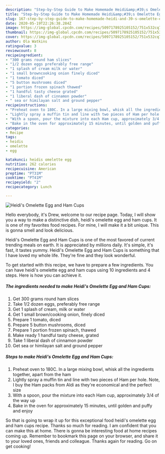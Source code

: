 ```yaml
---
description: "Step-by-Step Guide to Make Homemade Heidi&amp;#39;s Omelette Egg and Ham Cups"
title: "Step-by-Step Guide to Make Homemade Heidi&amp;#39;s Omelette Egg and Ham Cups"
slug: 167-step-by-step-guide-to-make-homemade-heidi-and-39-s-omelette-egg-and-ham-cups
date: 2020-05-19T22:26:38.284Z
image: https://img-global.cpcdn.com/recipes/5097178925105152/751x532cq70/heidis-omelette-egg-and-ham-cups-recipe-main-photo.jpg
thumbnail: https://img-global.cpcdn.com/recipes/5097178925105152/751x532cq70/heidis-omelette-egg-and-ham-cups-recipe-main-photo.jpg
cover: https://img-global.cpcdn.com/recipes/5097178925105152/751x532cq70/heidis-omelette-egg-and-ham-cups-recipe-main-photo.jpg
author: Ola Watkins
ratingvalue: 3
reviewcount: 8
recipeingredient:
- "300 grams round ham slices"
- "1/2 dozen eggs preferably free range"
- "1 splash of cream milk or water"
- "1 small browncooking onion finely diced"
- "1 tomato diced"
- "5 button mushrooms diced"
- "1 portion frozen spinach thawed"
- "1 handful tasty cheese grated"
- "1 liberal dash of cinnamon powder"
- " sea or himilayan salt and ground pepper"
recipeinstructions:
- "Preheat oven to 180C. In a large mixing bowl, whisk all the ingredients together, apart from the ham"
- "Lightly spray a muffin tin and line with two pieces of Ham per hole. Note, I buy the Ham packs from Aldi as they&#39;re economical and the perfect size"
- "With a spoon, pour the mixture into each Ham cup, approximately 3/4 of the way up"
- "Bake in the oven for approximately 15 minutes, until golden and puffy and enjoy"
categories:
- Recipe
tags:
- heidis
- omelette
- egg

katakunci: heidis omelette egg 
nutrition: 262 calories
recipecuisine: American
preptime: "PT31M"
cooktime: "PT41M"
recipeyield: "2"
recipecategory: Lunch

---
```



![Heidi&#39;s Omelette Egg and Ham Cups](https://img-global.cpcdn.com/recipes/5097178925105152/751x532cq70/heidis-omelette-egg-and-ham-cups-recipe-main-photo.jpg)

Hello everybody, it's Drew, welcome to our recipe page. Today, I will show you a way to make a distinctive dish, heidi&#39;s omelette egg and ham cups. It is one of my favorites food recipes. For mine, I will make it a bit unique. This is gonna smell and look delicious.



Heidi&#39;s Omelette Egg and Ham Cups is one of the most favored of current trending meals on earth. It is appreciated by millions daily. It's simple, it's fast, it tastes yummy. Heidi&#39;s Omelette Egg and Ham Cups is something that I have loved my whole life. They're fine and they look wonderful.


To get started with this recipe, we have to prepare a few ingredients. You can have heidi&#39;s omelette egg and ham cups using 10 ingredients and 4 steps. Here is how you can achieve it.

<!--inarticleads1-->

##### The ingredients needed to make Heidi&#39;s Omelette Egg and Ham Cups:

1. Get 300 grams round ham slices
1. Take 1/2 dozen eggs, preferably free range
1. Get 1 splash of cream, milk or water
1. Get 1 small brown/cooking onion, finely diced
1. Prepare 1 tomato, diced
1. Prepare 5 button mushrooms, diced
1. Prepare 1 portion frozen spinach, thawed
1. Make ready 1 handful tasty cheese, grated
1. Take 1 liberal dash of cinnamon powder
1. Get  sea or himilayan salt and ground pepper




<!--inarticleads2-->

##### Steps to make Heidi&#39;s Omelette Egg and Ham Cups:

1. Preheat oven to 180C. In a large mixing bowl, whisk all the ingredients together, apart from the ham
1. Lightly spray a muffin tin and line with two pieces of Ham per hole. Note, I buy the Ham packs from Aldi as they&#39;re economical and the perfect size
1. With a spoon, pour the mixture into each Ham cup, approximately 3/4 of the way up
1. Bake in the oven for approximately 15 minutes, until golden and puffy and enjoy




So that is going to wrap it up for this exceptional food heidi&#39;s omelette egg and ham cups recipe. Thanks so much for reading. I am confident that you can make this at home. There is gonna be interesting food at home recipes coming up. Remember to bookmark this page on your browser, and share it to your loved ones, friends and colleague. Thanks again for reading. Go on get cooking!
